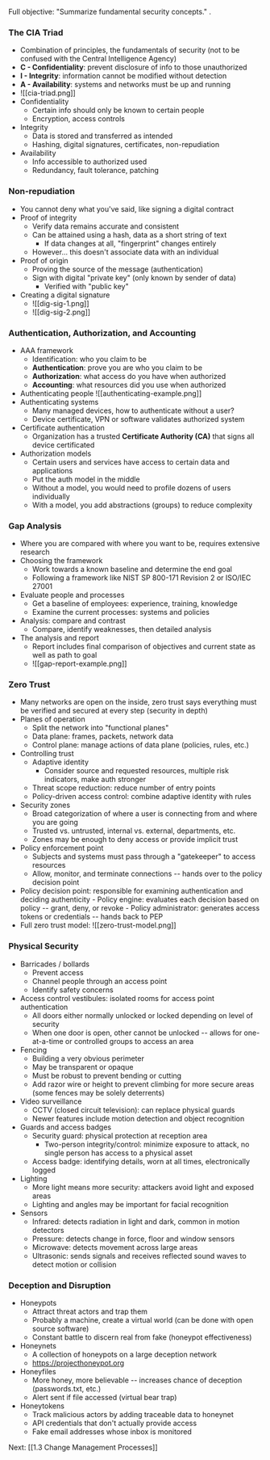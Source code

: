 Full objective: "Summarize fundamental security concepts."
.
### The CIA Triad
- Combination of principles, the fundamentals of security (not to be confused with the Central Intelligence Agency)
- **C - Confidentiality**: prevent disclosure of info to those unauthorized
- **I - Integrity**: information cannot be modified without detection
- **A - Availability**: systems and networks must be up and running
- ![[cia-triad.png]]
- Confidentiality
	- Certain info should only be known to certain people
	- Encryption, access controls
- Integrity
	- Data is stored and transferred as intended
	- Hashing, digital signatures, certificates, non-repudiation
- Availability
	- Info accessible to authorized used
	- Redundancy, fault tolerance, patching

### Non-repudiation
- You cannot deny what you've said, like signing a digital contract
- Proof of integrity
	- Verify data remains accurate and consistent
	- Can be attained using a hash, data as a short string of text
		- If data changes at all, "fingerprint" changes entirely
	- However... this doesn't associate data with an individual
- Proof of origin
	- Proving the source of the message (authentication)
	- Sign with digital "private key" (only known by sender of data)
		- Verified with "public key"
- Creating a digital signature
	- ![[dig-sig-1.png]]
	- ![[dig-sig-2.png]]

### Authentication, Authorization, and Accounting
- AAA framework
	- Identification: who you claim to be
	- **Authentication**: prove you are who you claim to be
	- **Authorization**: what access do you have when authorized
	- **Accounting**: what resources did you use when authorized
- Authenticating people ![[authenticating-example.png]]
- Authenticating systems
	- Many managed devices, how to authenticate without a user?
	- Device certificate, VPN or software validates authorized system
- Certificate authentication
	- Organization has a trusted **Certificate Authority (CA)** that signs all device certificated
- Authorization models
	- Certain users and services have access to certain data and applications
	- Put the auth model in the middle
	- Without a model, you would need to profile dozens of users individually
	- With a model, you add abstractions (groups) to reduce complexity

### Gap Analysis
- Where you are compared with where you want to be, requires extensive research
- Choosing the framework
	- Work towards a known baseline and determine the end goal
	- Following a framework like NIST SP 800-171 Revision 2 or ISO/IEC 27001
- Evaluate people and processes
	- Get a baseline of employees: experience, training, knowledge
	- Examine the current processes: systems and policies
- Analysis: compare and contrast
	- Compare, identify weaknesses, then detailed analysis
- The analysis and report
	- Report includes final comparison of objectives and current state as well as path to goal
	- ![[gap-report-example.png]]

### Zero Trust
- Many networks are open on the inside, zero trust says everything must be verified and secured at every step (security in depth)
- Planes of operation
	- Split the network into "functional planes"
	- Data plane: frames, packets, network data
	- Control plane: manage actions of data plane (policies, rules, etc.)
- Controlling trust
	- Adaptive identity
		- Consider source and requested resources, multiple risk indicators, make auth stronger
	- Threat scope reduction: reduce number of entry points
	- Policy-driven access control: combine adaptive identity with rules
- Security zones
	- Broad categorization of where a user is connecting from and where you are going
	- Trusted vs. untrusted, internal vs. external, departments, etc.
	- Zones may be enough to deny access or provide implicit trust
- Policy enforcement point
	- Subjects and systems must pass through a "gatekeeper" to access resources
	- Allow, monitor, and terminate connections -- hands over to the policy decision point
- Policy decision point: responsible for examining authentication and deciding authenticity
		- Policy engine: evaluates each decision based on policy -- grant, deny, or revoke
		- Policy administrator: generates access tokens or credentials -- hands back to PEP
- Full zero trust model: ![[zero-trust-model.png]]

### Physical Security
- Barricades / bollards
	- Prevent access
	- Channel people through an access point
	- Identify safety concerns
- Access control vestibules: isolated rooms for access point authentication
	- All doors either normally unlocked or locked depending on level of security
	- When one door is open, other cannot be unlocked -- allows for one-at-a-time or controlled groups to access an area
- Fencing
	- Building a very obvious perimeter
	- May be transparent or opaque
	- Must be robust to prevent bending or cutting
	- Add razor wire or height to prevent climbing for more secure areas (some fences may be solely deterrents)
- Video surveillance
	- CCTV (closed circuit television): can replace physical guards
	- Newer features include motion detection and object recognition
- Guards and access badges
	- Security guard: physical protection at reception area
		- Two-person integrity/control: minimize exposure to attack, no single person has access to a physical asset
	- Access badge: identifying details, worn at all times, electronically logged
- Lighting
	- More light means more security: attackers avoid light and exposed areas
	- Lighting and angles may be important for facial recognition
- Sensors
	- Infrared: detects radiation in light and dark, common in motion detectors
	- Pressure: detects change in force, floor and window sensors
	- Microwave: detects movement across large areas
	- Ultrasonic: sends signals and receives reflected sound waves to detect motion or collision

### Deception and Disruption
- Honeypots
	- Attract threat actors and trap them
	- Probably a machine, create a virtual world (can be done with open source software)
	- Constant battle to discern real from fake (honeypot effectiveness)
- Honeynets
	- A collection of honeypots on a large deception network
	- https://projecthoneypot.org
- Honeyfiles
	- More honey, more believable -- increases chance of deception (passwords.txt, etc.)
	- Alert sent if file accessed (virtual bear trap)
- Honeytokens
	- Track malicious actors by adding traceable data to honeynet
	- API credentials that don't actually provide access
	- Fake email addresses whose inbox is monitored

Next: [[1.3 Change Management Processes]]
